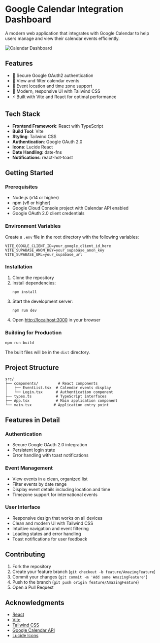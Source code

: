 # Google Calendar Integration Dashboard

A modern web application that integrates with Google Calendar to help users manage and view their calendar events efficiently.

![Calendar Dashboard](https://images.unsplash.com/photo-1506784983877-45594efa4cbe?auto=format&fit=crop&q=80&w=2000)

## Features

- 🔐 Secure Google OAuth2 authentication
- 📅 View and filter calendar events
- 📍 Event location and time zone support
- 🎨 Modern, responsive UI with Tailwind CSS
- ⚡ Built with Vite and React for optimal performance

## Tech Stack

- **Frontend Framework**: React with TypeScript
- **Build Tool**: Vite
- **Styling**: Tailwind CSS
- **Authentication**: Google OAuth 2.0
- **Icons**: Lucide React
- **Date Handling**: date-fns
- **Notifications**: react-hot-toast

## Getting Started

### Prerequisites

- Node.js (v14 or higher)
- npm (v6 or higher)
- Google Cloud Console project with Calendar API enabled
- Google OAuth 2.0 client credentials

### Environment Variables

Create a `.env` file in the root directory with the following variables:

```env
VITE_GOOGLE_CLIENT_ID=your_google_client_id_here
VITE_SUPABASE_ANON_KEY=your_supabase_anon_key
VITE_SUPABASE_URL=your_supabase_url
```

### Installation

1. Clone the repository
2. Install dependencies:
   ```bash
   npm install
   ```
3. Start the development server:
   ```bash
   npm run dev
   ```
4. Open [http://localhost:3000](http://localhost:3000) in your browser

### Building for Production

```bash
npm run build
```

The built files will be in the `dist` directory.

## Project Structure

```
src/
├── components/         # React components
│   ├── EventList.tsx  # Calendar events display
│   └── Login.tsx      # Authentication component
├── types.ts           # TypeScript interfaces
├── App.tsx            # Main application component
└── main.tsx          # Application entry point
```

## Features in Detail

### Authentication
- Secure Google OAuth 2.0 integration
- Persistent login state
- Error handling with toast notifications

### Event Management
- View events in a clean, organized list
- Filter events by date range
- Display event details including location and time
- Timezone support for international events

### User Interface
- Responsive design that works on all devices
- Clean and modern UI with Tailwind CSS
- Intuitive navigation and event filtering
- Loading states and error handling
- Toast notifications for user feedback

## Contributing

1. Fork the repository
2. Create your feature branch (`git checkout -b feature/AmazingFeature`)
3. Commit your changes (`git commit -m 'Add some AmazingFeature'`)
4. Push to the branch (`git push origin feature/AmazingFeature`)
5. Open a Pull Request

## Acknowledgments

- [React](https://reactjs.org/)
- [Vite](https://vitejs.dev/)
- [Tailwind CSS](https://tailwindcss.com/)
- [Google Calendar API](https://developers.google.com/calendar)
- [Lucide Icons](https://lucide.dev/)

